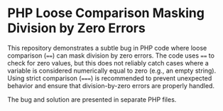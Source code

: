 # PHP Loose Comparison Masking Division by Zero Errors

This repository demonstrates a subtle bug in PHP code where loose comparison (`==`) can mask division by zero errors.  The code uses `==` to check for zero values, but this does not reliably catch cases where a variable is considered numerically equal to zero (e.g., an empty string). Using strict comparison (`===`) is recommended to prevent unexpected behavior and ensure that division-by-zero errors are properly handled.

The bug and solution are presented in separate PHP files.
